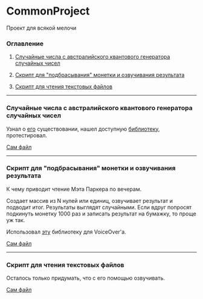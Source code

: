 # CommonProject
Проект для всякой мелочи

### Оглавление
1. [Случайные числа с австралийского квантового генератора случайных чисел](https://github.com/PigraTestudo/CommonProject/blob/master/README.md#случайные-числа-с-австралийского-квантового-генератора-случайных-чисел)

2. [Скрипт для "подбрасывания" монетки и озвучивания результата](https://github.com/PigraTestudo/CommonProject/blob/master/README.md#скрипт-для-подбрасывания-монетки-и-озвучивания-результата)

3. [Скрипт для чтения текстовых файлов](https://github.com/PigraTestudo/CommonProject/blob/master/README.md#скрипт-для-чтения-текстовых-файлов)



---------------------------------------------------------------------------------------------------------------------------------
### Случайные числа с австралийского квантового генератора случайных чисел

Узнал о [его](https://qrng.anu.edu.au) существовании, нашел доступную [библиотеку](https://pypi.org/project/quantum-random), протестировал.

[Сам файл](ANUQuantumTest.py)

---------------------------------------------------------------------------------------------------------------------------------
### Скрипт для "подбрасывания" монетки и озвучивания результата

К чему приводит чтение Мэта Паркера по вечерам. 

Создает массив из N нулей или единиц, озвучивает результат и подводит итог. 
Результаты выглядят случайными. Если вдруг попросят подкинуть монетку 1000 раз и записать результат на бумажку, то проще уж так.

Использовал [эту](https://pypi.org/project/pyttsx3) библиотеку для VoiceOver'а.

[Сам файл](VoiceOverHeadsAndTails.py)

---------------------------------------------------------------------------------------------------------------------------------
### Скрипт для чтения текстовых файлов

Осталось только придумать, что с его помощью озвучивать.

[Сам файл](VoiceOverTextFiles.py)
